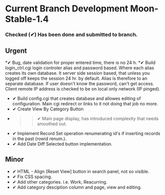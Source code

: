 # Current Branch Development Moon-Stable-1.4
### Checked (&#10004;) Has been done and submitted to branch.
## Urgent
*&#10004; Bug, date validation for proper entered time, there is no 24 h.
*&#10004; Build login_ctrl.cgi login controler alias and password based. Where each alias creates its own database. It server side session based, that unless you logged off keeps the session 24 hr. by default. Alias is therefore to an separate database. If user doesn't know the password, can't get access. Client remote IP address is checked to be on local only network (IP pinged).
* &#10004; Build config.cgi that creates database and allowes editing of configuration. Main cgi redirect or links to it not doing that job no more.
* &#10004; Create View By Category Button
* >> &#10004; Main page display, has introduced complexity that needs smoothed out.
* &#10004; Implement Record Set operation renumerating id's if inserting records in the past (rowid renum.).
* &#10004; Add Date Diff Selected button implementation.

## Minor
* &#10004; HTML - Align [Reset View] button in search panel, not so visible.
* &#10004; Fix CSS spacing.
* &#10004; Add other categories. i.e. Work, Reacurring.
* &#10004; Add category desciption column and page, view and editing.
